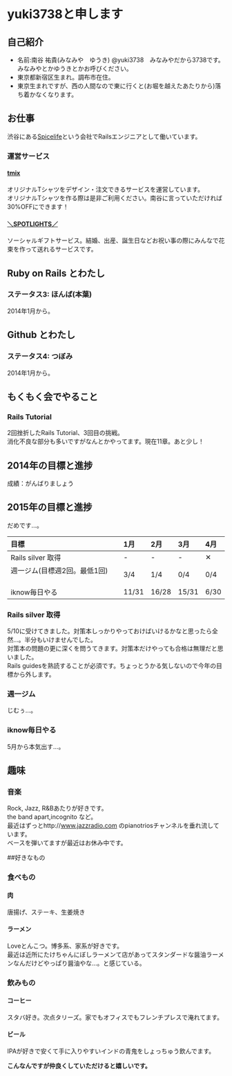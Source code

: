 # yuki3738と申します
## 自己紹介
* 名前:南谷 祐貴(みなみや　ゆうき) @yuki3738　みなみやだから3738です。  
みなみやとかゆうきとかお呼びください。
* 東京都新宿区生まれ。調布市在住。
* 東京生まれですが、西の人間なので東に行くと(お堀を越えたあたりから)落ち着かなくなります。

## お仕事
渋谷にある[Spicelife](http://spicelife.jp/)という会社でRailsエンジニアとして働いています。  

### 運営サービス
#### [tmix](http://tmix.jp/)
オリジナルTシャツをデザイン・注文できるサービスを運営しています。  
オリジナルTシャツを作る際は是非ご利用ください。南谷に言っていただければ30%OFFにできます！  

#### [＼SPOTLIGHTS／](https://spotlights.jp/)
ソーシャルギフトサービス。結婚、出産、誕生日などお祝い事の際にみんなで花束を作って送れるサービスです。

## Ruby on Rails とわたし
### ステータス3: ほんば(本葉)
2014年1月から。

## Github とわたし
### ステータス4: つぼみ
2014年1月から。

## もくもく会でやること
### Rails Tutorial
2回挫折したRails Tutorial、3回目の挑戦。  
消化不良な部分も多いですがなんとかやってます。現在11章。あと少し！


## 2014年の目標と進捗
成績：がんばりましょう

## 2015年の目標と進捗
だめです…。

|            目標           | 1月 | 2月 | 3月 | 4月 |
|:-------------------------|:---|:---|:---|:---|
|Rails silver 取得          |-    |-|-|✕|
|週一ジム(目標週2回。最低1回)	　|3/4    |1/4|0/4|0/4
|iknow毎日やる               |11/31  |16/28|15/31|6/30

### Rails silver 取得
5/10に受けてきました。対策本しっかりやっておけばいけるかなと思ったら全然…。半分もいけませんでした。  
対策本の問題の更に深くを問うてきます。対策本だけやっても合格は無理だと思いました。  
Rails guidesを熟読することが必須です。ちょっとうかる気しないので今年の目標から外します。

### 週一ジム
じむぅ…。

### iknow毎日やる
5月から本気出す…。


## 趣味
### 音楽
Rock, Jazz, R&Bあたりが好きです。  
the band apart,incognito など。  
最近はずっとhttp://www.jazzradio.com のpianotriosチャンネルを垂れ流しています。  
ベースを弾いてますが最近はお休み中です。

##好きなもの

### 食べもの
#### 肉
唐揚げ、ステーキ、生姜焼き
#### ラーメン
Loveとんこつ。博多系、家系が好きです。  
最近は近所にたけちゃんにぼしラーメンて店があってスタンダードな醤油ラーメンなんだけどやっぱり醤油やな…。と感じている。

### 飲みもの
#### コーヒー
スタバ好き。次点タリーズ。家でもオフィスでもフレンチプレスで淹れてます。
#### ビール
IPAが好きで安くて手に入りやすいインドの青鬼をしょっちゅう飲んでます。


**こんなんですが仲良くしていただけると嬉しいです。**
